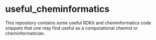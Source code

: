 # useful_cheminformatics

This repository contains some useful RDKit and cheminformatics code snippets that one may find useful as a computational chemist or cheminformatician.
